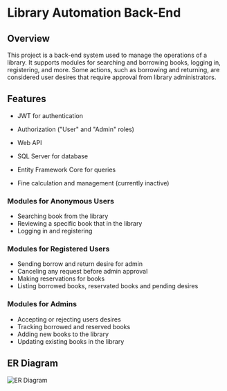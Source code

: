 # Library Automation Back-End

## Overview

This project is a back-end system used to manage the operations of a library. It supports modules for searching and borrowing books, logging in, registering, and more. Some actions, such as borrowing and returning, are considered user desires that require approval from library administrators.

## Features

- JWT for authentication

- Authorization ("User" and "Admin" roles)
- Web API
- SQL Server for database
- Entity Framework Core for queries
- Fine calculation and management (currently inactive)

### Modules for Anonymous Users

- Searching book from the library
- Reviewing a specific book that in the library
- Logging in and registering

### Modules for Registered Users

- Sending borrow and return desire for admin
- Canceling any request before admin approval
- Making reservations for books
- Listing borrowed books, reservated books and pending desires

### Modules for Admins

- Accepting or rejecting users desires
- Tracking borrowed and reserved books
- Adding new books to the library
- Updating existing books in the library

## ER Diagram
![ER Diagram](https://app.diagrams.net/?tags=%7B%7D&lightbox=1&target=blank&highlight=0000ff&edit=_blank&layers=1&nav=1&title=ER%20diagram.drawio#R%3Cmxfile%3E%3Cdiagram%20name%3D%22Sayfa%20-1%22%20id%3D%22A9EPbIn17MAvoqi8li4p%22%3E7V1bk5s4Fv41XbX7kC6EEJfH7nQ6s1VJKjPJ7CaPtI1tNrZxMO7L%2FvoFG9kgCVsGdMFW%2BiFGYCFL37kfHd3A94vXj2m4mn1OxtH8xrbGrzfw4ca2AXC8%2FL%2Bi5W3XgoKyYZrG4%2FKhQ8O3%2BH9R2WiVrZt4HK1rD2ZJMs%2FiVb1xlCyX0SirtYVpmrzUH5sk8%2FpbV%2BE0ohq%2BjcI53fqfeJzNdq2%2B7R3a%2F4ji6Qy%2FGbjB7s4ixA%2BXv2Q9C8fJS6UJfriB79MkyXafFq%2Fvo3kxeXhedt97bLi7H1gaLTOeLywefs9e%2Fnz8e3MffH949%2BZmH%2B%2FQO1COdp294V8cjfMJKC%2BTNJsl02QZzj8cWu%2FTZLMcR0W3Vn51eOZTkqzyRpA3%2FjfKsrdyNcNNluRNs2wxL%2B%2FmI07fflQvfhad3SJ8%2BfBadr67eiuvRpv0efve3ffGd8UC55fLZBntWh7j%2Bbx8mJ6fcsrWySYdRccmpcRZmE6j7Mhz9u65YsIqLyhn%2F2OULKJ88PkDaTQPs%2Fi5jqiwBOZ0%2F9xh7fIP5fKdsZR2t6UEHZeysno%2Fq%2FdOLaUldildh3cxfa1W0wVKVvM1zn5UPu%2FI0kPl5WEti4u36sL%2BqF6cSc2CIcAJABRoBQBgwxYIqM1pb3Cw2sGhzhGsE3BYZ2nyK3qfzJM0bxlHk3Azz9frPpzH02XeMsofj%2FJb989RmsW5hL4rbyzi8Xj74yfJMnsMF%2FG86PKPaP4cFc%2BVN8ofCUB5Tb9oHj5F8%2Ftw9Gu6nTj6AfUYBbZeMqfs9zmcb8o3%2Fb3O14jEbR2IL7M4i76twu2MvORqYx10k3xC8dzf2HAcRv5kROEjv%2BOO%2FOhpcmzeC6REr0fnCd%2F1Suov1VTbhTl6ty0vB7XPLVW5WUXjcyxR8pya2xvb3eJwk3%2BYFh%2F%2B9YCb8jfsW2m2MZ%2Fn6nJ0eur7mEhATKTDmkjImEgobCItekYk6rhtpaJYHRfycpy%2B%2Bc32q%2FmPCt8qD6ySeJmtKz1%2FLRoqqEIEqoBfouqR9xs%2BrH8j%2F7AbxQFY%2B5%2FTHmuQItov4SJSSpGBgwkQT4XFJMlAJkl20247k%2BR5mokkkuS1VHonyU5L6VCI%2F7ZJl6pBD5BFYN7ikuZwTxr9Y95Vink9XS1oUGLIPlsMUd%2BQI4YQRZQfFmE8V0qStktMBVMMOVI1Q2RIkvY8DZskkaYk6VIkiW23whtRA6H7e5PgG%2B%2FWWxjd5Q8Aa%2FW6XVl8Hxt8X8P1%2BiVJxxVjcNenBvZgxZA%2BahEiIFcY20YBpSbFG6QC6okjrL%2BiabzOojQa32VaEheoa7kgUK%2Fl0svxPicb3PWwvIK2XRcVACj3CsJuzqzOUb6WKovYEA%2BO3Z0O8nlasS48bhG8a5ImC16elc6SxdNmfTYVTvxRNGJS4ZOPHHR0Uc%2Bw5Uki9DmJUJjdAD0l2gMjGofb%2Bw3FyfJBcyda6EW2eNw6eXlJ69pjGtcsJVsYkajxdzEyGIZNJPZAicRulG06xy9JacOkI6nhS2C1CZbU0KnMcL3mnA7Iq5QGmiUeWW18IwZvg8EbwLEwTQAHaSvo6%2BZpHq9ng0wlQlQqEZex4ojyyASOtuR8Kkn4qsk54CRnXy%2FxEbRR%2Bw3cBgO3QC%2FhEfgGbhcNN72CTQBzW5VZ%2BUY5Foc34Lt9A65VXoNL%2BPOADwjwisheDShN%2FG6T4%2FMS1HDgKtbDnW7%2B0K7Mgkg28jQJ3e2XZWj%2BTRzhZfg316tw2WfsbtffIGN3jkVQIdOfKjV453QL3vVMh7YudOgNNM6AY1oi6DBeXggVAqdGhVA5ESI6Q7kTVbY03WTt7OB1zSK9rB3ESlo1q4RsvVaJlQFpVgnp5ahCbRxVynxTui2mo5eT2%2B1GYUrKMbTdbSJW7%2BQnZ70Q4HfyO%2FfjB%2BxWrMU4q7ltIxzzOB2L69152M1bjVNLtPBWn8d%2Frhlw3EwRBL0b46281YjwVjsWJMArwFvt0Hkj90nyi0L8AHzVxD4TDarPYIVLpxxnZBGb%2Bm3lhSwQ7QX%2BGYV0vETqNJEbrZnTJHWjNWp20umcDOz4xEwi5dnA2PdA7q9Ti7iAZ56kIs7tZm5LDs1LMrawDXVSr3BR32pFty2%2BShxaTHNbiHElq9gK9%2FLrZWt7bSphCtlJdB3L72kWhaBV0d4ifE%2FJrkb4RYT5oFMXw5BZYUdqnM9VG2zXsyi1y%2BtOcvVyJ3lKd3RWxfCgd3RyL7%2Fn6LX8Sne9X8yGXv7l10sJdwUmvKXROson%2F0LlsBM4t55qQcxKuDmz1AhoWL3eOrrfamONVUuONo%2Fj597H8y3ONjllJcvTQ6q9fnAOaOgQCWLYBKjA1ZPpfnaby%2BVxM5umVf1rx2waec2u%2BSk1CBOIMMdWjbBmq7Jz7SUuPtYFTk0vfgizqBuSZLqNIddZAYiBCiQKFZjviakmmG3SU4QuBBWbc0HROJbOmh6BUBbn1QmhZABIA4TSBdd7RCgpGQ3j4mFcCDIVfLm46EHB1xAX%2FbGua8Oorx9GfTVxPL1P4vF4k710C8o2Fy%2FVOafDJugCevS%2BYKkZHb5O9XnOo5BrztHE28sHF8RptnuHRLYOo6yWXLLtdDxnv2R75taOayZbnzv2qpe09enoS8V3qJAwHXhanuLDjOUQZptDfQxhKidMMEx56tMeQz0JkyUx5RKmwCOQXtJ8OteN1jkZLtE6fOwSC2dznzoibumGqTQi4qgvwCx8IVVtDGg5rn5fDR7U0WNupKbvBwyuqsGxoi55IBATUMyzzFxhRy4Fl0GcOlTa15A4ScipP9gDAFPid4gaNrC4D33H9aI00bEBaJN6ahA3JMTp5W7Zj7wiCj6Fy%2BkmnNLiQP%2FsK4%2FaGeLd2pw2hSdMcQF2m8MMzUkj6sna4SZrXy%2By3v9Gg7hLRZxee1f3I69u2A%2BzaJqUnQ9ckPg2ryBxbHGCxNKgGpeJobcga8RL1lgf04asBabbzcIL9WRDwJf0L9B10Un%2B98MomGX7eKv2GebCX7WPn7lo5u6wBEbKLpe5%2BKxzwSWzl%2BbkfJ1d8R4ZcUTMXGG5znhAS1jlznjPt7gmSmYJur2NPXDQOeqLq%2B2NR50x1zBPUiFna5BjhcuC7FUncZUhrlqNQtzFaG3N1KiiA6NGnWAvxFY2yNiXLTXVCEATFBgkn7C5XbSanSAFoAkKXDri9MoZ3o%2B8Ipn%2BSuZDjCyT4sMLuEsdiQws0w4U5Xo8ke7mQJa7Qm4il806OUp%2Fy5FnIuXajU4ne6jn%2BFPlTEmToHRChEDuBCW9BAjqtPuwb8AZlaV%2FvEHNVBZIJ8QZY5rShgjZBAOWbJJrTzu2RtZNjVGY8CUPA%2BBgFZol2TkabY03wkkI4nTz4ND23mO8HKQ9TVo3SItMbUhbio%2BRWnsaEPFDZNu3wKZmirltUWAqIlQQjR3HaTTabjiHDzmZFz%2B9FzubnGB4i3GgztLuoUBnUzHer%2BHbItrqnifL3OlQLfthEw2rJB0gS9IBj%2BksZPjAnEOasQBM6VSB67b4%2FTUt2fJO6cnbq69RGucTUmgnRpXhV2Uc3Tw7NoPBqUanybWQ6x7q%2BThf6rxeQAYjsNaJu9gNtfzWAdIcHfmkarUjQaqrm55OAQaox4LI1tN%2B3d%2BNdgtf3E%2BnT%2F%2BwCx9%2FPkSr%2BuGfhGC2Rnur4NAIJxMIi5UlBfgXXqcXt5AO16tcEcwvJvFrQfD8tHAS9YQ19IiKP5Y1ZG3%2FEeSVt%2B%2F%2B9aRJIGuvD9DIq%2BgSYG8TVbUJINBSQs0xNc3hCAYMxwkq%2FjSCI8R1wdSCkVUaxigT16FM4LU%2BrQOj3h3IbG2B3DyKiB54tQ5qEyrhbhCucjT7eAyPv1Ae79AsHunA4o8cy6c5Fo362yMWmUf9KkBjj1kChjMOgzN6dWkMbOaeOAVYZG3RP1v5vfTDqAGvkuj2vrunwaVE4MnGlfY7aonAIXxcorVE1zimjGTOYaeHX%2BrIiaqao9FI5rZohAG4JdDI3p8hH47MgzYVCuczT2qQJJxxistp6YzrXIiWzojU9vyWkSPHPdGRaPHsGcP5%2BsQzCTpt2KE9VDAa6dxeOruEdIa6oFEzy1lT4cxdGMOTZDqTwpm0eLllMx5wQz%2FCRbOxnK9PNBOY04YXDtZuNlhs78U5XbdUARIHm1n0ecBIVKwjQtKDowcWGceRDgSLxl5pjUWPDjszzz9TAEeW%2BazAYNmntnltctu0tHK444M44VG0kWPbhKKIqzefa%2BVAIkCIgOQ0MsbRsQNhokag9yfQkWWxdvgqYKIsq1slE7VbMFE9XUUOt6vIl7QDCDk9cVHSVpLPRQebcmYM9L4MdH146MljYc5CCP7uehUupQKZtpV2Q6D2lg8Nt9qZUI7HLPChALrG0Xl1fNR16Xy1QBM8Mo6Ab6GOyji7aW%2Fsn7d5zRTm7ENhDmQlPhHFS%2BygpcLsEjkotkN0JFphDgbruzVuhx4Zve3o4bsNWL7bQcDRhBLawtGjAqy6KB29%2BMDEKB1SogpG6eBSOmR56cikmLZeOuqwRHxCgjSlw3jprs%2B6tOnkBV34PMvZoQmfrxuX5mDg%2Fk8d5y4OiI8QFs3nSX3IacvnPedER8L5%2FEkHuOHzl8bnKW0%2B0KQCQGAyJq%2FOtGQoHfLh6IzeYvT9x%2Fc78O%2Fff67dL5%2Fib7N3LH%2F2eWAMGipBrzZP83g9iy7kFBWKn7AcVaIOUWEunXFRXR8fofbOy9%2BRwsSiMaSvT8GClPfele28Z2KRZ58oZcdVFrBeTFSmAdy4Kq22fR4TGidtx8oCIoZQw21dXYlYYO63vhPCktuVGNQ7coTl%2BzFnlaXSd4Bcy9g8G6pBjo2jYM0vyGMa2gOR5a4%2BJjE0AaJr1fEDyYRRbl%2BHBWod4WLHJ4CYQyN8qzy2Kh5YN4%2FXA8R4y9c2Dot4Hsfbm102R5%2FPP%2BxGzElF%2BWWaFHL38HguN2efk3FUPPF%2F%3C%2Fdiagram%3E%3C%2Fmxfile%3E#%7B%22pageId%22%3A%22A9EPbIn17MAvoqi8li4p%22%7D)
